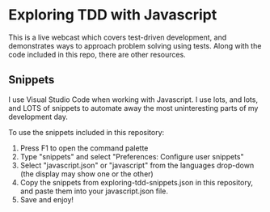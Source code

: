 # Exploring TDD with Javascript #

This is a live webcast which covers test-driven development, and demonstrates ways to approach problem solving using tests. Along with the code included in this repo, there are other resources.

## Snippets ##

I use Visual Studio Code when working with Javascript. I use lots, and lots, and LOTS of snippets to automate away the most uninteresting parts of my development day.

To use the snippets included in this repository:

1. Press F1 to open the command palette
2. Type "snippets" and select "Preferences: Configure user snippets"
3. Select "javascript.json" or "javascript" from the languages drop-down (the display may show one or the other)
4. Copy the snippets from exploring-tdd-snippets.json in this repository, and paste them into your javascript.json file.
5. Save and enjoy!